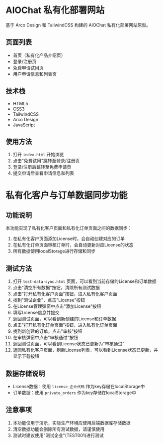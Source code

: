 # AIOChat 私有化部署网站

基于 Arco Design 和 TailwindCSS 构建的 AIOChat 私有化部署网站原型。

## 页面列表

- 首页（私有化产品介绍页）
- 登录/注册页 
- 免费申请试用页
- 用户申请信息和列表页

## 技术栈

- HTML5
- CSS3
- TailwindCSS
- Arco Design
- JavaScript

## 使用方法

1. 打开 `index.html` 开始浏览
2. 点击"免费试用"跳转至登录/注册页
3. 登录/注册后跳转至免费申请页
4. 提交申请后查看申请信息和列表 

# 私有化客户与订单数据同步功能

## 功能说明

本功能实现了私有化客户页面和私有化订单页面之间的数据同步：

1. 在私有化客户页面添加License时，会自动创建对应的订单
2. 在私有化订单页面审核订单时，会自动更新对应License的状态
3. 所有数据使用localStorage进行存储和同步

## 测试方法

1. 打开 `test-data-sync.html` 页面，可以看到当前存储的License和订单数据
2. 点击"清空所有数据"按钮，清除所有测试数据
3. 点击"打开私有化客户页面"按钮，进入私有化客户页面
4. 找到"测试企业"，点击"License"按钮
5. 在License管理弹窗中点击"添加License"按钮
6. 填写License信息并提交
7. 返回测试页面，可以看到新创建的License和订单数据
8. 点击"打开私有化订单页面"按钮，进入私有化订单页面
9. 找到新创建的订单，点击"审核"按钮
10. 在审核弹窗中点击"审核通过"按钮
11. 返回测试页面，可以看到License状态已更新为"审核通过"
12. 返回私有化客户页面，刷新License列表，可以看到License状态已更新，并显示下载按钮

## 数据存储说明

- License数据：使用 `license_企业代码` 作为key存储在localStorage中
- 订单数据：使用 `private_orders` 作为key存储在localStorage中

## 注意事项

1. 本功能仅用于演示，实际生产环境应使用后端数据库存储数据
2. 清空数据功能会删除所有测试数据，请谨慎使用
3. 测试时建议使用"测试企业"(TEST001)进行测试 